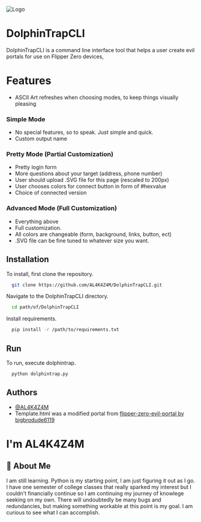 
![Logo](https://github.com/AL4K4Z4M/DolphinTrapCLI/blob/main/dolphin_trap_logo.png?raw=true)


# DolphinTrapCLI

DolphinTrapCLI is a command line interface tool that helps a user create evil portals for use on Flipper Zero devices,

# Features

- ASCII Art refreshes when choosing modes, to keep things visually pleasing


### Simple Mode

- No special features, so to speak. Just simple and quick. 
- Custom output name

### Pretty Mode (Partial Customization)

- Pretty login form
- More questions about your target (address, phone number)
- User should upload .SVG file for this page (rescaled to 200px)
- User chooses colors for connect button in form of #hexvalue
- Choice of connected version

### Advanced Mode (Full Customization)

- Everything above
- Full customization.
- All colors are changeable (form, background, links, button, ect)
- .SVG file can be fine tuned to whatever size you want.
## Installation

To install, first clone the repository.

```bash
  git clone https://github.com/AL4K4Z4M/DolphinTrapCLI.git
```

Navigate to the DolphinTrapCLI directory.

```bash
  cd path/of/DolphinTrapCLI
```

Install requirements.

```bash
  pip install -r /path/to/requirements.txt
```
## Run

To run, execute dolphintrap.

```bash
  python dolphintrap.py
```

## Authors

- [@AL4K4Z4M](https://www.github.com/AL4K4Z4M)
- Template.html was a modified portal from [flipper-zero-evil-portal by bigbrodude6119](https://github.com/bigbrodude6119/flipper-zero-evil-portal)




# I'm AL4K4Z4M

## 🚀 About Me
I am still learning. Python is my starting point, I am just figuring it out as I go. I have one semester of college classes that really sparked my interest but I couldn't financially continue so I am continuing my journey of knowlege seeking on my own. There will undoubtedly be many bugs and redundancies, but making something workable at this point is my goal. I am curious to see what I can accomplish.

